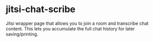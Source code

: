 # jitsi-chat-scribe
Jitsi wrapper page that allows you to join a room and transcribe chat content. This lets you accumulate the full chat history for later saving/printing.
